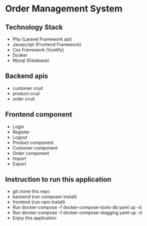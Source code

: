 # Order Management System

## Technology Stack
  - Php (Laravel Framework api)
  - Javascript (Frontend Framework)
  - Css Framework (Vuetify)
  - Dcoker
  - Mysql (Database)

## Backend apis
  - customer crud
  - product crud
  - order crud

## Frontend component
  - Login
  - Register
  - Logout
  - Product component
  - Customer component
  - Order component
  - Import
  - Export

## Instruction to run this application
  - git clone this repo
  - backend (run composer install)
  - frontend (run npm install)
  - Run docker-compose -f docker-compose-tools-db.yaml up -d
  - Run docker-compose -f docker-compose-stagging.yaml up -d
  - Enjoy this application

